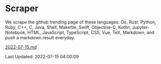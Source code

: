 # Scraper

We scrape the github trending page of these languages: Go, Rust, Python, Ruby, C++, C, Java, Shell, Makefile, Swift, Objective-C, Kotlin, Jupyter-Notebook, HTML, JavaScript, TypeScript, CSS, Vue, TeX, Markdown, and push a markdown result everyday.

[2022-07-15.md](https://github.com/yangwenmai/github-trending-backup/blob/master/2022-07-15.md)

Last Updated: 2022-07-15 04:00:09